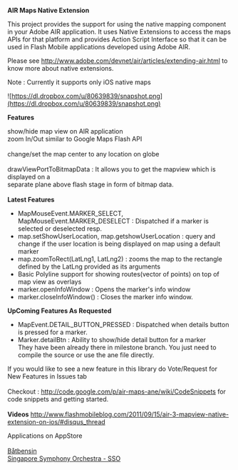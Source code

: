 **AIR Maps Native Extension**

This project provides the support for using the native mapping component in your Adobe AIR application. It uses Native Extensions to access the maps APIs for that platform and provides Action Script Interface so that it can be used in Flash Mobile applications developed using Adobe AIR.

Please see http://www.adobe.com/devnet/air/articles/extending-air.html to know more about native extensions.

Note : Currently it supports only iOS native maps

![https://dl.dropbox.com/u/80639839/snapshot.png](https://dl.dropbox.com/u/80639839/snapshot.png)

**Features**

show/hide map view on AIR application
<br>zoom In/Out similar to Google Maps Flash API<br>
<br>change/set the map center to any location on globe<br>
<br>drawViewPortToBitmapData : It allows you to get the mapview which is displayed on a <br>separate plane above flash stage in form of bitmap data.<br>
<br>
<b>Latest Features</b>
<ul><li>MapMouseEvent.MARKER_SELECT, MapMouseEvent.MARKER_DESELECT : Dispatched if a marker is selected or deselected resp.<br>
</li><li>map.setShowUserLocation, map.getshowUserLocation : query and change if the user location is being displayed on map using a default marker<br>
</li><li>map.zoomToRect(LatLng1, LatLng2) : zooms the map to the rectangle defined by the LatLng provided as its arguments<br>
</li><li>Basic Polyline support for showing routes(vector of points) on top of map view as overlays<br>
</li><li>marker.openInfoWindow : Opens the marker's info window<br>
</li><li>marker.closeInfoWindow() : Closes the marker info window.</li></ul>

<b>UpComing Features As Requested</b>

<ul><li>MapEvent.DETAIL_BUTTON_PRESSED : Dispatched when details button is pressed for a marker.<br>
</li><li>Marker.detailBtn : Ability to show/hide detail button for a marker<br>
They have been already there in milestone branch. You just need to compile the source or use the ane file directly.</li></ul>

If you would like to see a new feature in this library do Vote/Request for New Features in Issues tab<br>
<br>
Checkout : <a href='http://code.google.com/p/air-maps-ane/wiki/CodeSnippets'>http://code.google.com/p/air-maps-ane/wiki/CodeSnippets</a> for code snippets and getting started.<br>
<br>
<b>Videos</b>
<a href='http://www.flashmobileblog.com/2011/09/15/air-3-mapview-native-extension-on-ios/#disqus_thread'>http://www.flashmobileblog.com/2011/09/15/air-3-mapview-native-extension-on-ios/#disqus_thread</a>

Applications on AppStore<br>
<br><a href='http://itunes.apple.com/no/app/marine-fuel-locator/id512507279?mt=8'>Båtbensin</a>
<br><a href='http://itunes.apple.com/app/singapore-symphony-orchestra/id515675324?mt=8'>Singapore Symphony Orchestra - SSO</a>